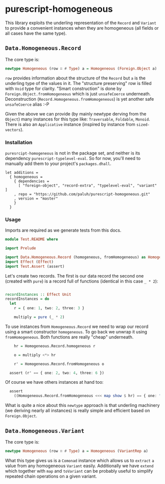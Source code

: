 # purescript-homogeneous

This library exploits the underling representation of the `Record` and `Variant` to provide a convenient instances when they are homogeneous (all fields or all cases have the same type).

## `Data.Homogeneous.Record`

The core type is:

  ```purescript
  newtype Homogeneous (row ∷ # Type) a = Homogeneous (Foreign.Object a)
  ```

`row` provides information about the structure of the `Record` but `a` is the underling type of the values in it. The "structure preserving" row is filled with `Void` type for clarity. "Smart construction" is done by `Foreign.Object.fromHomogeneous` which is just `unsafeCoerce` underneath. Deconstruction (`Record.Homogeneous.fromHomogeneous`) is yet another safe `unsafeCoerce` alias :-P

Given the above we can provide (by mainly newtype derving from the `Object`) many instances for this type like: `Traversable`, `Foldable`, `Monoid`. There is also an `Applicative` instance (inspired by instance from `sized-vectors`).


### Installation

`puresrcipt-homogeneous` is not in the package set, and neither is its dependency `purescript-typelevel-eval`. So for now, you'll need to manually add them to your project's `packages.dhall`.

  ```
  let additions =
    { homogeneous =
      { dependencies =
        [ "foreign-object", "record-extra", "typelevel-eval", "variant" ]
      , repo = "https://github.com/paluh/purescript-homogeneous.git"
      , version = "master"
      }
    }
  ```


### Usage

Imports are required as we generate tests from this docs.

```purescript
module Test.README where

import Prelude

import Data.Homogeneous.Record (homogeneous, fromHomogeneous) as Homogeneous.Record
import Effect (Effect)
import Test.Assert (assert)
```

Let's create two records. The first is our data record the second one (created with `pure`) is a record full of functions (identical in this case `_ * 2`):

```purescript

recordInstances :: Effect Unit
recordInstances = do
  let
    r = { one: 1, two: 2, three: 3 }

    multiply = pure (_ * 2)

```

To use instances from `Homogeneous.Record` we need to wrap our record using a smart constructor `homogeneous`. To go back we unwrap it using `fromHomogeneous`. Both functions are really "cheap" underneath.

```purescript
    hr = Homogeneous.Record.homogeneous r

    o = multiply <*> hr

    r' = Homogeneous.Record.fromHomogeneous o

  assert (r' == { one: 2, two: 4, three: 6 })

```

Of course we have others instances at hand too:

```purescript
  assert
    ((Homogeneous.Record.fromHomogeneous <<< map show $ hr) == { one: "1", two: "2", three: "3" })
```

What is quite a nice about this `newtype` approach is that underling machinery (we deriving nearly all instances) is really simple and efficient based on `Foreign.Object`.


## `Data.Homogeneous.Variant`

The core type is:

  ```purescript
  newtype Homogeneous (row ∷ # Type) a = Homogeneous (VariantRep a)
  ```

What this type gives us is a `Comonad` instance which allows us to `extract` `a` value from any homogeneous `Variant` easily. Additionally we have `extend` which together with `map` and `toVariant` can be probably useful to simplify repeated chain operations on a given variant.


